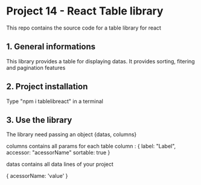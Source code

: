# Project 14 - React Table library

This repo contains the source code for a table library for react

## 1. General informations

This library provides a table for displaying datas. It provides sorting, fitering and pagination features 

## 2. Project installation

Type "npm i tablelibreact" in a terminal

## 3. Use the library

The library need passing an object {datas, columns}

columns contains all params for each table column : 
{
    label: "Label",
    accessor: "acessorName"
    sortable: true
}

datas contains all data lines of your project

{
    acessorName: 'value'
}



